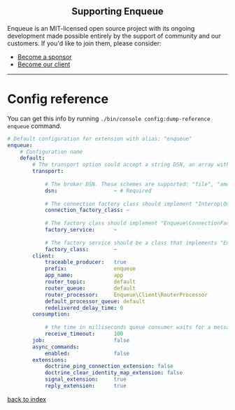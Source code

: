<h2 align="center">Supporting Enqueue</h2>

Enqueue is an MIT-licensed open source project with its ongoing development made possible entirely by the support of community and our customers. If you'd like to join them, please consider:

- [Become a sponsor](https://www.patreon.com/makasim)
- [Become our client](http://forma-pro.com/)

---

# Config reference

You can get this info by running `./bin/console config:dump-reference enqueue` command.

```yaml
# Default configuration for extension with alias: "enqueue"
enqueue:
    # Configuration name
    default: 
        # The transport option could accept a string DSN, an array with DSN key, or null. It accept extra options. To find out what option you can set, look at connection factory constructor docblock.
        transport:
    
            # The broker DSN. These schemes are supported: "file", "amqp", "amqps", "db2", "ibm-db2", "mssql", "sqlsrv", "mysql", "mysql2", "pgsql", "postgres", "sqlite", "sqlite3", "null", "gearman", "beanstalk", "kafka", "rdkafka", "redis", "stomp", "sqs", "gps", "mongodb", to use these "file", "amqp", "amqps", "db2", "ibm-db2", "mssql", "sqlsrv", "mysql", "mysql2", "pgsql", "postgres", "sqlite", "sqlite3", "null", "gearman", "beanstalk", "kafka", "rdkafka", "redis", "stomp", "sqs", "gps", "mongodb" you have to install a package.
            dsn:                  ~ # Required
    
            # The connection factory class should implement "Interop\Queue\ConnectionFactory" interface
            connection_factory_class: ~
    
            # The factory class should implement "Enqueue\ConnectionFactoryFactoryInterface" interface
            factory_service:      ~
    
            # The factory service should be a class that implements "Enqueue\ConnectionFactoryFactoryInterface" interface
            factory_class:        ~
        client:
            traceable_producer:   true
            prefix:               enqueue
            app_name:             app
            router_topic:         default
            router_queue:         default
            router_processor:     Enqueue\Client\RouterProcessor
            default_processor_queue: default
            redelivered_delay_time: 0
        consumption:
    
            # the time in milliseconds queue consumer waits for a message (100 ms by default)
            receive_timeout:      100
        job:                      false
        async_commands:
            enabled:              false
        extensions:
            doctrine_ping_connection_extension: false
            doctrine_clear_identity_map_extension: false
            signal_extension:     true
            reply_extension:      true
```

[back to index](../index.md)
